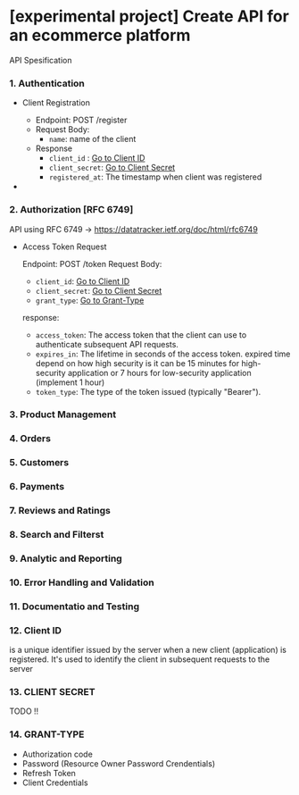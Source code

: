 # [experimental project] Create API for an ecommerce platform

API Spesification

### 1. Authentication

- Client Registration

  - Endpoint: POST /register
  - Request Body:
    - `name`: name of the client
  - Response
    - `client_id` : [Go to Client ID](#12-client-id)
    - `client_secret`: [Go to Client Secret](#13-client-secret)
    - `registered_at`: The timestamp when client was registered

-

### 2. Authorization [RFC 6749]

API using RFC 6749 -> https://datatracker.ietf.org/doc/html/rfc6749

- Access Token Request

  Endpoint: POST /token
  Request Body:

  - `client_id`: [Go to Client ID](#12-client-id)
  - `client_secret`: [Go to Client Secret](#13-client-secret)
  - `grant_type`: [Go to Grant-Type](#14-grant-type)

  response:

  - `access_token`: The access token that the client can use to authenticate subsequent API requests.
  - `expires_in`: The lifetime in seconds of the access token.
    expired time depend on how high security is it can be 15 minutes for high-security application or 7 hours for low-security application (implement 1 hour)
  - `token_type`: The type of the token issued (typically "Bearer").

### 3. Product Management

### 4. Orders

### 5. Customers

### 6. Payments

### 7. Reviews and Ratings

### 8. Search and Filterst

### 9. Analytic and Reporting

### 10. Error Handling and Validation

### 11. Documentatio and Testing

### 12. Client ID

is a unique identifier issued by the server when a new client (application) is registered. It's used to identify the client in subsequent requests to the server

### 13. CLIENT SECRET

TODO !!

### 14. GRANT-TYPE

- Authorization code
- Password (Resource Owner Password Crendentials)
- Refresh Token
- Client Credentials
